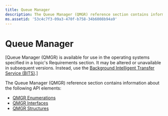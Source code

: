 ```yaml
---
title: Queue Manager
description: The Queue Manager (QMGR) reference section contains information about the following API elements.
ms.assetid: '53c4c7f3-09a3-470f-b758-34b6008b94a9'
---
```


# Queue Manager

\[Queue Manager (QMGR) is available for use in the operating systems specified in a topic's Requirements section. It may be altered or unavailable in subsequent versions. Instead, use the [Background Intelligent Transfer Service (BITS)](background-intelligent-transfer-service-portal.md).\]

The Queue Manager (QMGR) reference section contains information about the following API elements:

-   [QMGR Enumerations](qmgr-enumerations.md)
-   [QMGR Interfaces](qmgr-interfaces.md)
-   [QMGR Structures](qmgr-structures.md)

 

 




